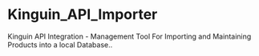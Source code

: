 # Kinguin_API_Importer
Kinguin API Integration - Management Tool For Importing and Maintaining Products into a local Database..  
